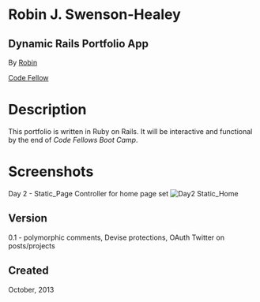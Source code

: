 Robin J. Swenson-Healey
=======================
Dynamic Rails Portfolio App
---------------------------
By [Robin](http://github.com/rjswenson)

[Code Fellow](http://www.codefellows.org)


Description
===========

This portfolio is written in Ruby on Rails.  It will be interactive
and functional by the end of *Code Fellows Boot Camp*.

Screenshots
===========

Day 2 - Static_Page Controller for home page set
![Day2 Static_Home](screens/Day2_homepage.png)


Version
-------
0.1 - polymorphic comments, Devise protections, OAuth Twitter on posts/projects


Created
-------
October, 2013
